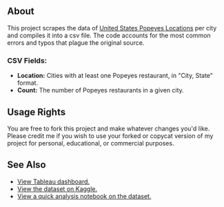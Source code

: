 ## About
This project scrapes the data of [United States Popeyes Locations](https://locations.popeyes.com/index.html) per city and compiles it into a csv file. The code accounts for the most common errors and typos that plague the original source.

### CSV Fields:
* **Location:** Cities with at least one Popeyes restaurant, in "City, State" format.
* **Count:** The number of Popeyes restaurants in a given city.

## Usage Rights
You are free to fork this project and make whatever changes you'd like. Please credit me if you wish to use your forked or copycat version of my project for personal, educational, or commercial purposes.

## See Also
* [View Tableau dashboard.](https://public.tableau.com/app/profile/jenny.pero/viz/PopeyesLocations/Dashboard)
* [View the dataset on Kaggle.](https://www.kaggle.com/datasets/jenniferpero/popeyes-locations)
* [View a quick analysis notebook on the dataset.](https://www.kaggle.com/code/jenniferpero/us-popeyes-locations-exploratory-data-analysis)
